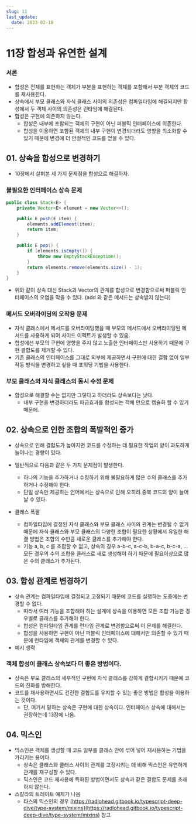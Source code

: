 ```yaml
---
slug: 11
last_update:
  date: 2023-02-18
---
```


# 11장 합성과 유연한 설계

### 서론

- 합성은 전체를 표현하는 객체가 부분을 표현하는 객체를 포함해서 부분 객체의 코드를 재사용한다.
- 상속에서 부모 클래스와 자식 클래스 사이의 의존성은 컴파일타임에 해결되지만 합성에서 두 객체 사이의 의존성은 런타임에 해결된다.
- 합성은 구현에 의존하지 않는다.
  - 합성은 내부에 포함되는 객체의 구현이 아닌 퍼블릭 인터페이스에 의존한다.
  - 합성을 이용하면 포함된 객체의 내부 구현이 변경되더라도 영향을 최소화할 수 있기 때문에 변경에 더 안정적인 코드를 얻을 수 있다.

## 01. 상속을 합성으로 변경하기

- 10장에서 살펴본 세 가지 문제점을 합성으로 해결하자.

### 불필요한 인터페이스 상속 문제

```java
public class Stack<E> {
	private Vector<E> element = new Vector<>();

	public E push(E item) {
		elements.addElement(item);
		return item;
	}

	public E pop() {
		if (elements.isEmpty()) {
			throw new EmptyStackException();
		}
		return elements.remove(elements.size() - 1);
	}
}
```

- 위와 같이 상속 대신 Stack과 Vector의 관계를 합성으로 변경함으로써 퍼블릭 인터페이스의 오염을 막을 수 있다. (add 와 같은 메서드는 상속받지 않는다)

### 메서드 오버라이딩의 오작용 문제

- 자식 클래스에서 메서드를 오버라이딩했을 때 부모의 메서드에서 오버라이딩된 메서드를 사용하게 되어 사이드 이펙트가 발생할 수 있음.
- 합성에선 부모의 구현에 영향을 주지 않고 노출한 인터페이스만 사용하기 때문에 구현 결합도를 제거할 수 있다.
- 기존 클래스의 인터페이스를 그대로 외부에 제공하면서 구현에 대한 결합 없이 일부 작동 방식을 변경하고 싶을 때 포워딩 기법을 사용한다.

### 부모 클래스와 자식 클래스의 동시 수정 문제

- 합성으로 해결할 수는 없지만 그렇다고 하더라도 상속보다는 낫다.
  - 내부 구현을 변경하더라도 파급효과를 합성되는 객체 안으로 캡슐화 할 수 있기 때문에.

## 02. 상속으로 인한 조합의 폭발적인 증가

- 상속으로 인해 결합도가 높아지면 코드를 수정하는 데 필요한 작업의 양이 과도하게 늘어나는 경향이 있다.
- 일반적으로 다음과 같은 두 가지 문제점이 발생한다.

  - 하나의 기능을 추가하거나 수정하기 위해 불필요하게 많은 수의 클래스를 추가하거나 수정해야 한다.
  - 단일 상속만 제공하는 언어에서는 상속으로 인해 오히려 중복 코드의 양이 늘어날 수 있다.

- 클래스 폭팔
  - 컴파일타임에 결정된 자식 클래스와 부모 클래스 사이의 관계는 변경될 수 없기 때문에 자식 클래스와 부모 클래스의 다양한 조합이 필요한 상황에서 유일한 해결 방법은 조합의 수만큼 새로운 클래스를 추가해야 한다.
  - 기능 a, b, c 를 조합할 수 없고, 상속의 경우 a-b-c, a-c-b, b-a-c, b-c-a, … 모든 경우의 수의 조합을 클래스로 새로 생성해야 하기 때문에 필요이상으로 많은 수의 클래스가 추가된다.

## 03. 합성 관계로 변경하기

- 상속 관계는 컴파일타임에 결정되고 고정되기 때문에 코드를 실행하는 도중에는 변경할 수 없다.
  - 따라서 여러 기능을 조합해야 하는 설계에 상속을 이용하면 모든 조합 가능한 경우별로 클래스를 추가해야 한다.
  - 합성은 컴파일타임 관계를 런타임 관계로 변경함으로써 이 문제를 해결한다.
  - 합성을 사용하면 구현이 아닌 퍼블릭 인터페이스에 대해서만 의존할 수 있기 때문에 런타임에 객체의 관계를 변경할 수 있다.
- 예시 생략

### 객체 합성이 클래스 상속보다 더 좋은 방법이다.

- 상속은 부모 클래스의 세부적인 구현에 자식 클래스를 강하게 결합시키기 때문에 코드의 진화를 방해한다.
- 코드를 재사용하면서도 건전한 결합도를 유지할 수 있는 좋은 방법은 합성을 이용하는 것이다.
  - 단, 여기서 말하는 상속은 구현에 대한 상속이다. 인터페이스 상속에 대해서는 권장하는데 13장에 나옴.

## 04. 믹스인

- 믹스인은 객체를 생성할 때 코드 일부를 클래스 안에 섞어 넣어 재사용하는 기법을 가리키는 용어다.
  - 상속은 클래스와 클래스 사이의 관계를 고정시키는 데 비해 믹스인은 유연하게 관계를 재구성할 수 있다.
  - 믹스인은 코드 재사용에 특화된 방법이면서도 상속과 같은 결합도 문제를 초래하지 않는다.
- 스칼라의 트레이트 예제가 나옴
  - 타스의 믹스인의 경우 [https://radlohead.gitbook.io/typescript-deep-dive/type-system/mixins](https://radlohead.gitbook.io/typescript-deep-dive/type-system/mixins) 참고
